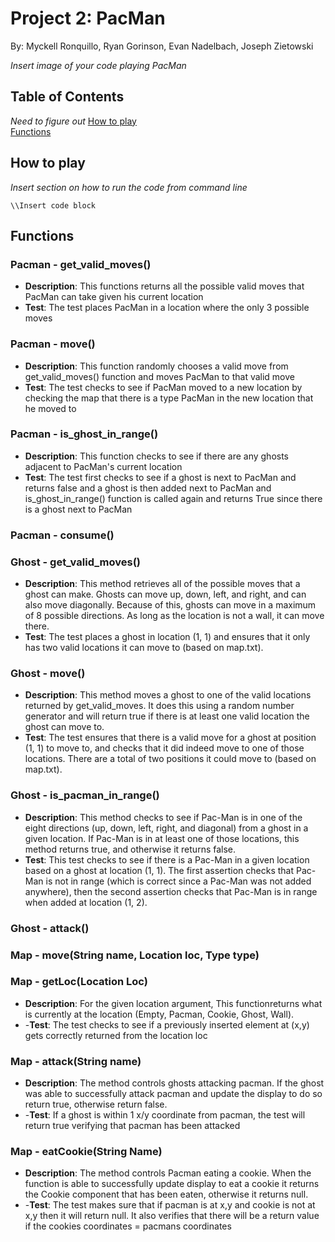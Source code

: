 # Project 2: PacMan

By: Myckell Ronquillo, Ryan Gorinson, Evan Nadelbach, Joseph Zietowski

*Insert image of your code playing PacMan*

## Table of Contents
*Need to figure out*
[How to play](#how-to-play)  
[Functions](#Functions)  


## How to play
*Insert section on how to run the code from command line*
```
\\Insert code block
```

## Functions

### Pacman - get_valid_moves()
- **Description**: This functions returns all the possible valid moves that PacMan can take given his current location
- **Test**: The test places PacMan in a location where the only 3 possible moves
### Pacman - move()
- **Description**: This function randomly chooses a valid move from get_valid_moves() function and moves PacMan to that valid move
- **Test**: The test checks to see if PacMan moved to a new location by checking the map that there is a type PacMan in the new location that he moved to
### Pacman - is_ghost_in_range()
- **Description**: This function checks to see if there are any ghosts adjacent to PacMan's current location
- **Test**: The test first checks to see if a ghost is next to PacMan and returns false and a ghost is then added next to PacMan and is_ghost_in_range() function is called again and returns True since there is a ghost next to PacMan
### Pacman - consume()

### Ghost - get_valid_moves()
- **Description**: This method retrieves all of the possible moves that a ghost can make. Ghosts can move up, down, left, and right, and can also move diagonally. Because of this, ghosts can move in a maximum of 8 possible directions. As long as the location is not a wall, it can move there.
- **Test**: The test places a ghost in location (1, 1) and ensures that it only has two valid locations it can move to (based on map.txt).
### Ghost - move()
- **Description**: This method moves a ghost to one of the valid locations returned by get_valid_moves. It does this using a random number generator and will return true if there is at least one valid location the ghost can move to.
- **Test**: The test ensures that there is a valid move for a ghost at position (1, 1) to move to, and checks that it did indeed move to one of those locations. There are a total of two positions it could move to (based on map.txt).
### Ghost - is_pacman_in_range()
- **Description**: This method checks to see if Pac-Man is in one of the eight directions (up, down, left, right, and diagonal) from a ghost in a given location. If Pac-Man is in at least one of those locations, this method returns true, and otherwise it returns false.
- **Test**: This test checks to see if there is a Pac-Man in a given location based on a ghost at location (1, 1). The first assertion checks that Pac-Man is not in range (which is correct since a Pac-Man was not added anywhere), then the second assertion checks that Pac-Man is in range when added at location (1, 2).
### Ghost - attack()

### Map - move(String name, Location loc, Type type)
### Map - getLoc(Location Loc)
- **Description**: For the given location argument, This functionreturns what is currently at the location (Empty, Pacman, Cookie, Ghost, Wall).
- -**Test**: The test checks to see if a previously inserted element at (x,y) gets correctly returned from the location loc 
### Map - attack(String name)
- **Description**: The method controls ghosts attacking pacman. If the ghost was able to successfully attack pacman and update the display to do so return true, otherwise return false.
- -**Test**: If a ghost is within 1 x/y coordinate from pacman, the test will return true verifying that pacman has been attacked
### Map - eatCookie(String Name)
- **Description**: The method controls Pacman eating a cookie. When the function is able to successfully update display to eat a cookie it returns the Cookie component that has been eaten, otherwise it returns null.
- -**Test**: The test makes sure that if pacman is at x,y and cookie is not at x,y then it will return null. It also verifies that there will be a return value if the cookies coordinates = pacmans coordinates
